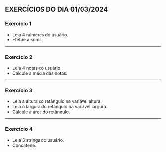 ## EXERCÍCIOS DO DIA 01/03/2024

### Exercício 1 

- Leia 4 números do usuário.
- Efetue a soma.
  
<hr>

### Exercício 2 

- Leia 4 notas do usuário.
- Calcule a média das notas.
  
<hr>

### Exercício 3 

- Leia a altura do retângulo na variável altura.
- Leia o largura do retângulo na variável largura.
- Calcule a área do retângulo.
  
<hr>

### Exercício 4 

- Leia 3 strings do usuário.
- Concatene.

